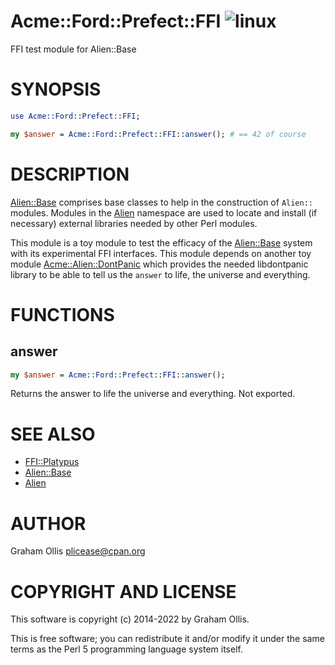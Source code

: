 # Acme::Ford::Prefect::FFI ![linux](https://github.com/PerlAlien/Acme-Ford-Prefect-FFI/workflows/linux/badge.svg)

FFI test module for Alien::Base

# SYNOPSIS

```perl
use Acme::Ford::Prefect::FFI;

my $answer = Acme::Ford::Prefect::FFI::answer(); # == 42 of course
```

# DESCRIPTION

[Alien::Base](https://metacpan.org/pod/Alien::Base) comprises base classes to help in the construction of `Alien::` modules.  Modules in the [Alien](https://metacpan.org/pod/Alien) namespace are used to locate and install (if necessary)
external libraries needed by other Perl modules.

This module is a toy module to test the efficacy of the [Alien::Base](https://metacpan.org/pod/Alien::Base) system with its experimental FFI interfaces.  This module depends on another toy module 
[Acme::Alien::DontPanic](https://metacpan.org/pod/Acme::Alien::DontPanic) which provides the needed libdontpanic library to be able to tell us the `answer` to life, the universe and everything.

# FUNCTIONS

## answer

```perl
my $answer = Acme::Ford::Prefect::FFI::answer();
```

Returns the answer to life the universe and everything.  Not exported.

# SEE ALSO

- [FFI::Platypus](https://metacpan.org/pod/FFI::Platypus)
- [Alien::Base](https://metacpan.org/pod/Alien::Base)
- [Alien](https://metacpan.org/pod/Alien)

# AUTHOR

Graham Ollis <plicease@cpan.org>

# COPYRIGHT AND LICENSE

This software is copyright (c) 2014-2022 by Graham Ollis.

This is free software; you can redistribute it and/or modify it under
the same terms as the Perl 5 programming language system itself.
